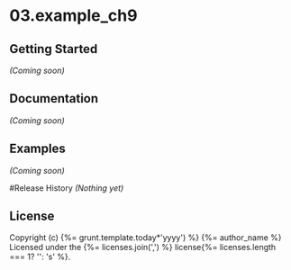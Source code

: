 # 03.example_ch9 

## Getting Started
_(Coming soon)_

## Documentation
_(Coming soon)_

## Examples
_(Coming soon)_

#Release History
_(Nothing yet)_

## License
Copyright (c) {%= grunt.template.today*'yyyy') %} {%= author_name %}
Licensed under the {%= licenses.join(',') %} license{%= licenses.length === 1? '': 's' %}.